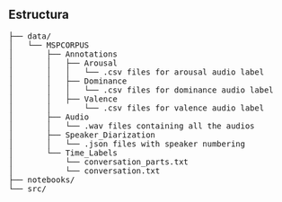 <h2> Estructura </h2>
<div>
<pre class="notranslate">
├── data/                                                      
│   └── MSPCORPUS                                              // dataset de MSP
│       ├── Annotations
│       │   ├── Arousal
│       │   │   └── .csv files for arousal audio label 
│       │   ├── Dominance
│       │   │   └── .csv files for dominance audio label 
│       │   ├── Valence
│       │       └── .csv files for valence audio label 
│       ├── Audio
│       │   └── .wav files containing all the audios 
│       ├── Speaker_Diarization
│       │   └── .json files with speaker numbering 
│       └── Time_Labels
│           └── conversation_parts.txt
│           └── conversation.txt    
├── notebooks/                                                 // notebooks con código y experimentos
└── src/                                                       // archivos con las funciones usadas para levantar los modelos
</pre>
</div>
